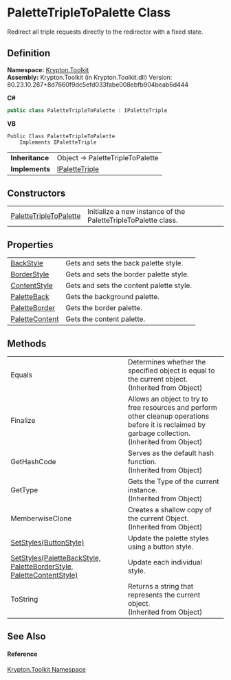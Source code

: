 # PaletteTripleToPalette Class


Redirect all triple requests directly to the redirector with a fixed state.



## Definition
**Namespace:** <a href="79d2eac2-21f4-54ff-7552-b20c33c30600.md">Krypton.Toolkit</a>  
**Assembly:** Krypton.Toolkit (in Krypton.Toolkit.dll) Version: 80.23.10.287+8d7660f9dc5efd033fabe008ebfb904beab6d444

**C#**
``` C#
public class PaletteTripleToPalette : IPaletteTriple
```
**VB**
``` VB
Public Class PaletteTripleToPalette
	Implements IPaletteTriple
```

<table><tr><td><strong>Inheritance</strong></td><td>Object  →  PaletteTripleToPalette</td></tr>
<tr><td><strong>Implements</strong></td><td><a href="6e0b2125-ea47-b68f-46f9-5c79c12d3589.md">IPaletteTriple</a></td></tr>
</table>



## Constructors
<table>
<tr>
<td><a href="37705aae-79b1-d8b9-6b42-95d15b89ce95.md">PaletteTripleToPalette</a></td>
<td>Initialize a new instance of the PaletteTripleToPalette class.</td></tr>
</table>

## Properties
<table>
<tr>
<td><a href="e66c2384-e3b0-829b-de28-700133ad6199.md">BackStyle</a></td>
<td>Gets and sets the back palette style.</td></tr>
<tr>
<td><a href="18293415-c669-b58b-72e3-f527497466a9.md">BorderStyle</a></td>
<td>Gets and sets the border palette style.</td></tr>
<tr>
<td><a href="7f9e8236-c005-a358-b8c3-39347925a8af.md">ContentStyle</a></td>
<td>Gets and sets the content palette style.</td></tr>
<tr>
<td><a href="24d1aff1-7eaf-d90d-cb37-e51d3b53afc5.md">PaletteBack</a></td>
<td>Gets the background palette.</td></tr>
<tr>
<td><a href="9d9d495e-f430-7359-234d-919cffd62370.md">PaletteBorder</a></td>
<td>Gets the border palette.</td></tr>
<tr>
<td><a href="b0654292-7ada-e789-2ce5-38425cae7115.md">PaletteContent</a></td>
<td>Gets the content palette.</td></tr>
</table>

## Methods
<table>
<tr>
<td>Equals</td>
<td>Determines whether the specified object is equal to the current object.<br />(Inherited from Object)</td></tr>
<tr>
<td>Finalize</td>
<td>Allows an object to try to free resources and perform other cleanup operations before it is reclaimed by garbage collection.<br />(Inherited from Object)</td></tr>
<tr>
<td>GetHashCode</td>
<td>Serves as the default hash function.<br />(Inherited from Object)</td></tr>
<tr>
<td>GetType</td>
<td>Gets the Type of the current instance.<br />(Inherited from Object)</td></tr>
<tr>
<td>MemberwiseClone</td>
<td>Creates a shallow copy of the current Object.<br />(Inherited from Object)</td></tr>
<tr>
<td><a href="3222deb0-e561-77e9-ae2a-0b6987bf09de.md">SetStyles(ButtonStyle)</a></td>
<td>Update the palette styles using a button style.</td></tr>
<tr>
<td><a href="c4be612b-e586-7199-da4e-e1b616b50692.md">SetStyles(PaletteBackStyle, PaletteBorderStyle, PaletteContentStyle)</a></td>
<td>Update each individual style.</td></tr>
<tr>
<td>ToString</td>
<td>Returns a string that represents the current object.<br />(Inherited from Object)</td></tr>
</table>

## See Also


#### Reference
<a href="79d2eac2-21f4-54ff-7552-b20c33c30600.md">Krypton.Toolkit Namespace</a>  
